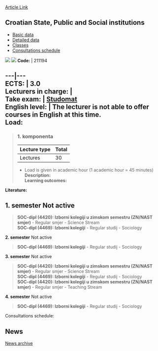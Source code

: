 [Article Link](https://www.fhs.hr/en/course/cspasi)

## Croatian State, Public and Social institutions
  * [Basic data](https://www.fhs.hr/en/course/cspasi#v1id-523763_782396_1_0 "Basic data")
  * [Detailed data](https://www.fhs.hr/en/course/cspasi#v1id-523763_782396_1_1 "Detailed data")
  * [Classes](https://www.fhs.hr/en/course/cspasi#v1id-523763_782396_1_2 "Classes")
  * [Consultations schedule](https://www.fhs.hr/en/course/cspasi#v1id-523763_782396_1_3 "Consultations schedule")


[![](https://www.fhs.hr/img/flags/gif/hr.gif)](https://www.fhs.hr/predmet/hdjdi) [![](https://www.fhs.hr/img/flags/gif/gb.gif)](https://www.fhs.hr/en/course/cspasi)
**Code:** |  211194  
  
---|---  
**ECTS:** |  3.0   
**Lecturers in charge:** |   
**Take exam:** |  [Studomat](http://www.isvu.hr/studomat)  
**English level:** |  The lecturer is not able to offer courses in English at this time.   
**Load:**  
---  
> ### 1. komponenta
> | Lecture type | Total  
> ---|---  
> Lectures | 30  
> * Load is given in academic hour (1 academic hour = 45 minutes)   
**Description:**  
> **Learning outcomes:**  

  
**Literature:**  

  
**1. semester** Not active  
---  
> **SOC-dipl (4420): Izborni kolegiji u zimskom semestru (ZN/NAST smjer)** - Regular smjer - Science Stream  
>  **SOC-dipl (4469): Izborni kolegiji** - Regular studij - Sociology  
>   
  
**2. semester** Not active  
> **SOC-dipl (4469): Izborni kolegiji** - Regular studij - Sociology  
>   
  
**3. semester** Not active  
> **SOC-dipl (4420): Izborni kolegiji u zimskom semestru (ZN/NAST smjer)** - Regular smjer - Science Stream  
>  **SOC-dipl (4469): Izborni kolegiji** - Regular studij - Sociology  
>  **SOC-dipl (4420): Izborni kolegiji u zimskom semestru (ZN/NAST smjer)** - Regular smjer - Teaching Stream  
>   
  
**4. semester** Not active  
> **SOC-dipl (4469): Izborni kolegiji** - Regular studij - Sociology  
>   
Consultations schedule: 


## News
[News archive](https://www.fhs.hr/en/course/cspasi?@=21cn1#news_120516 "News archive")
